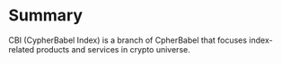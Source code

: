 # Summary

CBI (CypherBabel Index) is a branch of CpherBabel that focuses index-related products and services in crypto universe.
